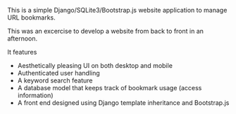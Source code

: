 This is a simple Django/SQLite3/Bootstrap.js website application to manage URL bookmarks. 

This was an excercise to develop a website from back to front in an afternoon.

It features

* Aesthetically pleasing UI on both desktop and mobile
* Authenticated user handling
* A keyword search feature
* A database model that keeps track of bookmark usage (access information)
* A front end designed using Django template inheritance and Bootstrap.js


